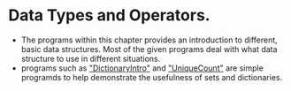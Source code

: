 # Data Types and Operators.

* The programs within this chapter provides an introduction to different, basic data structures. Most of the given programs deal with what data structure to use in different situations.
* programs such as ["DictionaryIntro"](https://github.com/Darrenrodricks/IntroToPythonUdacity/blob/main/DataStructures/DictionaryIntros.py) and ["UniqueCount"](https://github.com/Darrenrodricks/IntroToPythonUdacity/blob/main/DataStructures/UniqueCount.py) are simple programds to help demonstrate the usefulness of sets and dictionaries.
